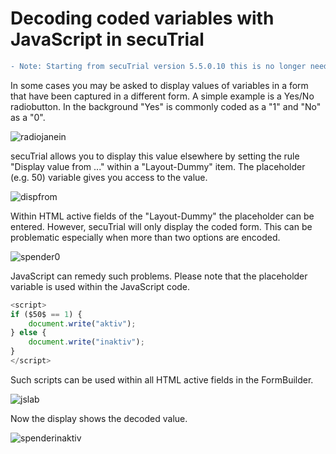 # Decoding coded variables with JavaScript in secuTrial 

```diff
- Note: Starting from secuTrial version 5.5.0.10 this is no longer needed.
```

In some cases you may be asked to display values of variables in a form that have been
captured in a different form. A simple example is a Yes/No radiobutton. 
In the background "Yes" is commonly coded as a "1" and "No" as a "0".

![radiojanein](https://github.com/SwissClinicalTrialOrganisation/DM_secuTrial_recipes/blob/master/decode_display_variables/fig/yes_no.png "radiojanein")

secuTrial allows you to display this value elsewhere by setting the rule "Display value from ..."
within a "Layout-Dummy" item. The placeholder (e.g. $50$) variable gives you access to the value. 

![dispfrom](https://github.com/SwissClinicalTrialOrganisation/DM_secuTrial_recipes/blob/master/decode_display_variables/fig/display_from.png "dispfrom")

Within HTML active fields of the "Layout-Dummy" the placeholder can be entered.
However, secuTrial will only display the coded form. This can be problematic especially when more than two options are encoded.

![spender0](https://github.com/SwissClinicalTrialOrganisation/DM_secuTrial_recipes/blob/master/decode_display_variables/fig/spender0.png "spender0")

JavaScript can remedy such problems. Please note that the placeholder variable is used within the JavaScript code.

```javascript
<script>
if ($50$ == 1) { 
    document.write("aktiv"); 
} else { 
    document.write("inaktiv"); 
} 
</script>
```

Such scripts can be used within all HTML active fields in the FormBuilder.

![jslab](hhttps://github.com/SwissClinicalTrialOrganisation/DM_secuTrial_recipes/blob/master/decode_display_variables/fig/javascript_label.png "jslab")

Now the display shows the decoded value.

![spenderinaktiv](https://github.com/SwissClinicalTrialOrganisation/DM_secuTrial_recipes/blob/master/decode_display_variables/fig/spenderinaktiv.png "spenderinaktiv")
 

